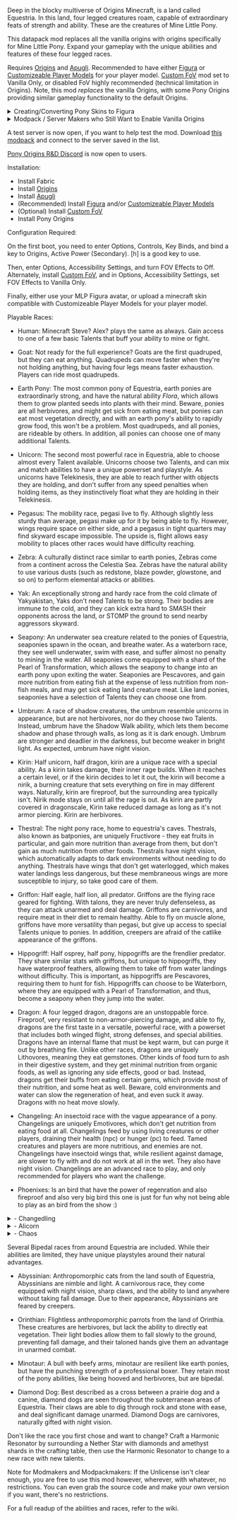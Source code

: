 Deep in the blocky multiverse of Origins Minecraft, is a land called Equestria. In this land, four legged creatures roam, capable of extraordinary feats of strength and ability. These are the creatures of Mine Little Pony.

This datapack mod replaces all the vanilla origins with origins specifically for Mine Little Pony. Expand your gameplay with the unique abilities and features of these four legged races.

Requires [Origins](https://www.modrinth.com/mod/origins) and [Apugli](https://www.modrinth.com/mod/apugli). Recommended to have either [Figura](https://www.modrinth.com/mod/figura) or [Customizeable Player Models](https://modrinth.com/plugin/custom-player-models) for your player model. [Custom FoV](https://www.modrinth.com/mod/custom-fov-illusive) mod set to Vanilla Only, or disabled FoV highly recommended (technical limitation in Origins). Note, this mod *replaces* the vanilla Origins, with some Pony Origins providing similar gameplay functionality to the default Origins.
<details>
<summary>Creating/Converting Pony Skins to Figura
</summary>
If you already have a pony skin for MineLittlePony, here are some useful resources to convert it into a Figura model:
Don't have your active skin? Download it over at the [MineLP website](https://minelittlepony-mod.com/tools/)
You can use [CardGambit's Figura Skin Converter](https://bronytales.com/figura-converter) to convert your MineLP skin to a Figura model
Don't have a pony model and willing to make one? First, you are going to need to learn [Blockbench](https://www.blockbench.net) for modelling and animation.
Base Models: [Coney Poney Figura Ponies](https://github.com/Coney-Poney/figura-ponies), [Cheese Wheelson's MLP Avatar Template on the FiguraMC Discord](https://discord.com/channels/1129805506354085959/1302766402318630992/1302766402318630992)
</details>
<details>
<summary>Modpack / Server Makers who Still Want to Enable Vanilla Origins
</summary>
If you really, really want to have vanilla Origins as well, you will have to manually edit the mod, but that's easy. Edit the following line in data/origins/origin_layers/origin.json:
`    "replace": true,` with `    "replace": false,` and repack the jar. Again, this is unsupported and might break some interactions, but I did a best effort to come up with a system that will still cater to non-pony origins.
</details>

A test server is now open, if you want to help test the mod. Download [this modpack](https://modrinth.com/modpack/pony-origins-test-pack) and connect to the server saved in the list.

[Pony Origins R&D Discord](https://discord.gg/DYB3UQpYz4) is now open to users.

Installation:

- Install Fabric
- Install [Origins](https://www.modrinth.com/mod/origins)
- Install [Apugli](https://www.modrinth.com/mod/apugli)
- (Recommended) Install [Figura](https://www.modrinth.com/mod/figura) and/or [Customizeable Player Models](https://modrinth.com/plugin/custom-player-models)
- (Optional) Install [Custom FoV](https://www.modrinth.com/mod/custom-fov-illusive)
- Install Pony Origins

Configuration Required:

On the first boot, you need to enter Options, Controls, Key Binds, and bind a key to Origins, Active Power (Secondary). [h] is a good key to use.

Then, enter Options, Accessibility Settings, and turn FOV Effects to Off.
Alternately, install [Custom FoV](https://www.modrinth.com/mod/custom-fov-illusive), and in Options, Accessibility Settings, set FOV Effects to Vanilla Only.

Finally, either use your MLP Figura avatar, or upload a minecraft skin compatible with Customizeable Player Models for your player model.

Playable Races:

- Human: Minecraft Steve? Alex? plays the same as always. Gain access to one of a few basic Talents that buff your ability to mine or fight.

- Goat: Not ready for the full experience? Goats are the first quadruped, but they can eat anything. Quadrupeds can move faster when they're not holding anything, but having four legs means faster exhaustion. Players can ride most quadrupeds.

- Earth Pony: The most common pony of Equestria, earth ponies are extraordinarly strong, and have the natural ability _Flora_, which allows them to grow planted seeds into plants with their mind. Beware, ponies are all herbivores, and might get sick from eating meat, but ponies can eat most vegetation directly, and with an earth pony's ability to rapidly grow food, this won't be a problem. Most quadrupeds, and all ponies, are rideable by others. In addition, all ponies can choose one of many additional Talents.

- Unicorn: The second most powerful race in Equestria, able to choose almost every Talent available. Unicorns choose two Talents, and can mix and match abilities to have a unique powerset and playstyle. As unicorns have Telekinesis, they are able to reach further with objects they are holding, and don't suffer from any speed penalties when holding items, as they instinctively float what they are holding in their Telekinesis.

- Pegasus: The mobility race, pegasi live to fly. Although slightly less sturdy than average, pegasi make up for it by being able to fly. However, wings require space on either side, and a pegasus in tight quarters may find skyward escape impossible. The upside is, flight allows easy mobility to places other races would have difficulty reaching.

- Zebra: A culturally distinct race similar to earth ponies, Zebras come from a continent across the Celestia Sea. Zebras have the natural ability to use various dusts (such as redstone, blaze powder, glowstone, and so on) to perform elemental attacks or abilities.

- Yak: An exceptionally strong and hardy race from the cold climate of Yakyakistan, Yaks don't need Talents to be strong. Their bodies are immune to the cold, and they can kick extra hard to SMASH their opponents across the land, or STOMP the ground to send nearby aggressors skyward.

- Seapony: An underwater sea creature related to the ponies of Equestria, seaponies spawn in the ocean, and breathe water. As a waterborn race, they see well underwater, swim with ease, and suffer almost no penalty to mining in the water. All seaponies come equipped with a shard of the Pearl of Transformation, which allows the seapony to change into an earth pony upon exiting the water. Seaponies are Pescavores, and gain more nutrition from eating fish at the expense of less nutrition from non-fish meals, and may get sick eating land creature meat. Like land ponies, seaponies have a selection of Talents they can choose one from.

- Umbrum: A race of shadow creatures, the umbrum resemble unicorns in appearance, but are not herbivores, nor do they choose two Talents. Instead, umbrum have the Shadow Walk ability, which lets them become shadow and phase through walls, as long as it is dark enough. Umbrum are stronger and deadlier in the darkness, but become weaker in bright light. As expected, umbrum have night vision.

- Kirin: Half unicorn, half dragon, kirin are a unique race with a special ability. As a kirin takes damage, their inner rage builds. When it reaches a certain level, or if the kirin decides to let it out, the kirin will become a nirik, a burning creature that sets everything on fire in may different ways. Naturally, kirin are fireproof, but the surrounding area typically isn't. Nirik mode stays on until all the rage is out. As kirin are partly covered in dragonscale, Kirin take reduced damage as long as it's not armor piercing. Kirin are herbivores.

- Thestral: The night pony race, home to equestria's caves. Thestrals, also known as batponies, are uniquely Fructivore - they eat fruits in particular, and gain more nutrition than average from them, but don't gain as much nutrition from other foods. Thestrals have night vision, which automatically adapts to dark environments without needing to do anything. Thestrals have wings that don't get waterlogged, which makes water landings less dangerous, but these membraneous wings are more susceptible to injury, so take good care of them.

- Griffon: Half eagle, half lion, all predator. Griffons are the flying race geared for fighting. With talons, they are never truly defenseless, as they can attack unarmed and deal damage. Griffons are carnivores, and require meat in their diet to remain healthy. Able to fly on muscle alone, griffons have more versatility than pegasi, but give up access to special Talents unique to ponies. In addition, creepers are afraid of the catlike appearance of the griffons.

- Hippogriff: Half osprey, half pony, hippogriffs are the frendlier predator. They share similar stats with griffons, but unique to hippogriffs, they have waterproof feathers, allowing them to take off from water landings without difficulty. This is important, as hippogriffs are Pescavores, requiring them to hunt for fish. Hippogriffs can choose to be Waterborn, where they are equipped with a Pearl of Transformation, and thus, become a seapony when they jump into the water.

- Dragon: A four legged dragon, dragons are an unstoppable force. Fireproof, very resistant to non-armor-piercing damage, and able to fly, dragons are the first taste in a versatile, powerful race, with a powerset that includes both winged flight, strong defenses, and special abilities. Dragons have an internal flame that must be kept warm, but can purge it out by breathing fire. Unlike other races, dragons are uniquely Lithovores, meaning they eat gemstones. Other kinds of food turn to ash in their digestive system, and they get minimal nutrition from organic foods, as well as ignoring any side effects, good or bad. Instead, dragons get their buffs from eating certain gems, which provide most of their nutrition, and some heat as well. Beware, cold environments and water can slow the regeneration of heat, and even suck it away. Dragons with no heat move slowly.

- Changeling: An insectoid race with the vague appearance of a pony. Changelings are uniquely Emotivores, which don't get nutrition from eating food at all. Changelings feed by using living creatures or other players, draining their health (npc) or hunger (pc) to feed. Tamed creatures and players are more nutritious, and enemies are not. Changelings have insectoid wings that, while resilient against damage, are slower to fly with and do not work at all in the wet. They also have night vision. Changelings are an advanced race to play, and only recommended for players who want the challenge.
- Phoenixes: Is an bird that have the power of regenration and also fireproof and also very big bird this one is just for fun why not being able to play as an bird from the show :)
<details><summary>- Changedling</summary>

An insectoid race with the vague appearance of a pony. Changedlings are the final evolution of a Changeling, having survived by receiving love from others, instead of taking it by feeding. Becoming a Changedling requires multiplayer interaction, as Changelings can not receive love from NPCs currently. Once a Changeling has received sufficient love, it will automatically evolve once it feeds another Changeling. Changedlings are omnivores, eating the same diet as Humans, are not as weak as Changelings, and have an larger set of abilities available to them. Changedling will be available with a Harmonic Resonator once unlocked, but if you choose Changeling afterwards, you will lose the option until you evolve again.
</details>

<details><summary>- Alicorn</summary>

A legendary combination of all three main pony races, Alicorns are almost as resilient as earth ponies, fly like pegasi, and have the choice of almost any one Talent, like unicorns. Alicorns have an exclusive choice of more powerful versions of many Talents. In order to become an Alicorn, a pony must first master all three pony races, then be the first to perform an extraordinary achievement. Once completed, they will automatically ascend to Alicorn. Alicorn will be available with a Harmonic Resonator once unlocked.
</details>

<details><summary>- Chaos</summary>

Complete Minecraft's Hardest Achievement to unlock Chaos Creature. This creature's features and powers are completely randomized on creation. Your Talent will change every time you use it. Due to technical limitations in Origins, you may not be able to see what powers and stats you have rolled, so you will have to figure that out as you play. Chaos Creature is a very advanced race that is difficult to play as due to the nonsensical randomness that you receive. Chaos Creature will be available with a Harmonic Resonator once unlocked.
</details>

Several Bipedal races from around Equestria are included. While their abilities are limited, they have unique playstyles around their natural advantages.

- Abyssinian: Anthropomorphic cats from the land south of Equestria, Abyssinians are nimble and light. A carnivorous race, they come equipped with night vision, sharp claws, and the ability to land anywhere without taking fall damage. Due to their appearance, Abyssinians are feared by creepers.

- Orinthian: Flightless anthropomorphic parrots from the land of Orinthia. These creatures are herbivores, but lack the ability to directly eat vegetation. Their light bodies allow them to fall slowly to the ground, preventing fall damage, and their taloned hands give them an advantage in unarmed combat.

- Minotaur: A bull with beefy arms, minotaur are resilient like earth ponies, but have the punching strength of a professional boxer. They retain most of the pony abilities, like being hooved and herbivores, but are bipedal.

- Diamond Dog: Best described as a cross between a prairie dog and a canine, diamond dogs are seen throughout the subterranean areas of Equestria. Their claws are able to dig through rock and stone with ease, and deal significant damage unarmed. Diamond Dogs are carnivores, naturally gifted with night vision.

Don't like the race you first chose and want to change? Craft a Harmonic Resonator by surrounding a Nether Star with diamonds and amethyst shards in the crafting table, then use the Harmonic Resonator to change to a new race with new talents.


Note for Modmakers and Modpackmakers: If the Unlicense isn't clear enough, you are free to use this mod however, wherever, with whatever, no restrictions. You can even grab the source code and make your own version if you want, there's no restrictions.

For a full readup of the abilities and races, refer to the wiki.
